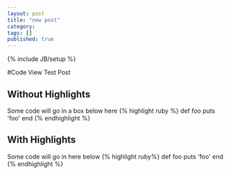 ```yaml
---
layout: post
title: "new post"
category: 
tags: []
published: true
---
```

{% include JB/setup %}

#Code View Test Post


## Without Highlights
Some code will go in a box below here
{% highlight ruby %}
def foo
  puts 'foo'
end
{% endhighlight %}



## With Highlights
Some code will go in here below
{% highlight ruby%}
def foo
  puts 'foo'
end
{% endhighlight %}



